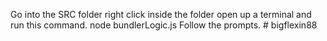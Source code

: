 Go into the SRC folder right click inside the folder open up a terminal and run this command. node bundlerLogic.js Follow the prompts. #   b i g f l e x i n 8 8  
 